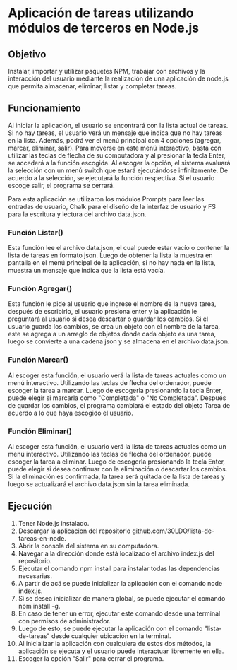 # Aplicación de tareas utilizando módulos de terceros en Node.js

## Objetivo
Instalar, importar y utilizar paquetes NPM, trabajar con archivos y la interacción del usuario mediante la realización de una aplicación de node.js que permita almacenar, eliminar, listar y completar tareas.

## Funcionamiento
Al iniciar la aplicación, el usuario se encontrará con la lista actual de tareas. Si no hay tareas, el usuario verá un mensaje que indica que no hay tareas en la lista. Además, podrá ver el menú principal con 4 opciones (agregar, marcar, eliminar, salir). Para moverse en este menú interactivo, basta con utilizar las teclas de flecha de su computadora y al presionar la tecla Enter, se accederá a la función escogida. Al escoger la opción, el sistema evaluará la selección con un menú switch que estará ejecutándose infinitamente. De acuerdo a la selección, se ejecutará la función respectiva. Si el usuario escoge salir, el programa se cerrará.

Para esta aplicación se utilizaron los módulos Prompts para leer las entradas de usuario, Chalk para el diseño de la interfaz de usuario y FS para la escritura y lectura del archivo data.json.

### Función Listar()
Esta función lee el archivo data.json, el cual puede estar vacío o contener la lista de tareas en formato json. Luego de obtener la lista la muestra en pantalla en el menú principal de la aplicación, si no hay nada en la lista, muestra un mensaje que indica que la lista está vacía.

### Función Agregar()
Esta función le pide al usuario que ingrese el nombre de la nueva tarea, después de escribirlo, el usuario presiona enter y la aplicación le preguntará al usuario si desea descartar o guardar los cambios. Si el usuario guarda los cambios, se crea un objeto con el nombre de la tarea, este se agrega a un arreglo de objetos donde cada objeto es una tarea, luego se convierte a una cadena json y se almacena en el archivo data.json.

### Función Marcar()
Al escoger esta función, el usuario verá la lista de tareas actuales como un menú interactivo. Utilizando las teclas de flecha del ordenador, puede escoger la tarea a marcar. Luego de escogerla presionando la tecla Enter, puede elegir si marcarla como "Completada" o "No Completada". Después de guardar los cambios, el programa cambiará el estado del objeto Tarea de acuerdo a lo que haya escogido el usuario.


### Función Eliminar()
Al escoger esta función, el usuario verá la lista de tareas actuales como un menú interactivo. Utilizando las teclas de flecha del ordenador, puede escoger la tarea a eliminar. Luego de escogerla presionando la tecla Enter, puede elegir si desea continuar con la eliminación o descartar los cambios. Si la eliminación es confirmada, la tarea será quitada de la lista de tareas y luego se actualizará el archivo data.json sin la tarea eliminada.


## Ejecución

1.  Tener Node.js instalado.
2.  Descargar la aplicacion del repositorio github.com/30LDO/lista-de-tareas-en-node.
3.  Abrir la consola del sistema en su computadora.
4.  Navegar a la dirección donde está localizado el archivo index.js del repositorio.
5.  Ejecutar el comando npm install para instalar todas las dependencias necesarias.
6.  A partir de acá se puede inicializar la aplicación con el comando node index.js.
7.  Si se desea inicializar de manera global, se puede ejecutar el comando npm install -g.
8.  En caso de tener un error, ejecutar este comando desde una terminal con permisos de administrador.
9.  Luego de esto, se puede ejecutar la aplicación con el comando "lista-de-tareas" desde cualquier ubicación en la terminal.
10. Al inicializar la aplicación con cualquiera de estos dos métodos, la aplicación se ejecuta y el usuario puede interactuar libremente en ella.
11. Escoger la opción "Salir" para cerrar el programa.
